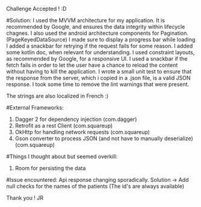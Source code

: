 Challenge Accepted ! :D

#Solution:
I used the MVVM architecture for my application. It is recommended by Google, and ensures the data integrity within lifecycle chagnes.
I also used the android architecture components for Pagination. (PageKeyedDataSource)
I made sure to display a progress bar while loading
I added a snackbar for retrying if the request fails for some reason.
I added some kotlin doc, when relevant for understanding.
I used constraint layouts, as recommended by Google, for a responsive UI.
I used a snackbar if the fetch fails in order to let the user have a chance to reload the content without having to kill the application.
I wrote a small unit test to ensure that the response from the server, which i copied in a .json file, is a valid JSON response.
I took some time to remove the lint warnings that were present.

The strings are also localized in French :)

#External Frameworks:
1. Dagger 2 for dependency injection (com.dagger)
2. Retrofit  as a rest Client  (com.squareup)
3. OkHttp for handling network requests (com.squareup)
4. Gson converter to process JSON (and not have to manually deserialize) (com.squareup)

#Things I thought about but seemed overkill:
1. Room for persisting the data  

#Issue encountered: 
Api response changing sporadically. 
Solution -> Add null checks for the names of the patients (The id's are always available)

Thank you !
JR
